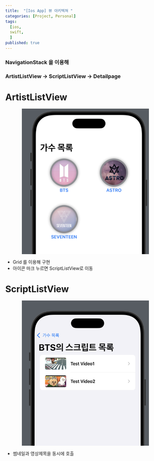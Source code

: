 ```yaml
---
title:  "[Ios App] 뷰 아키텍쳐 "
categories: [Project, Personal]
tags:
  [ios,
  swift,
  ] 
published: true
---
```

###  NavigationStack 을 이용해
### ArtistListView -> ScriptListView -> Detailpage

# ArtistListView 
<div style="display: flex; justify-content: space-around;">
  <img src="/assets/img/스크린샷 2025-01-24 오후 10.03.28.png" width="400" />
</div>

* Grid 를 이용해 구현
* 아이콘 마크 누르면 ScriptListView로 이동

# ScriptListView 
<div style="display: flex; justify-content: space-around;">
  <img src="/assets/img/스크린샷 2025-01-24 오후 10.03.37.png" width="400" />
</div>

* 썸네일과 영상제목을 동시에 호출


